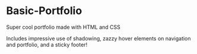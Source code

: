 # Basic-Portfolio
Super cool portfolio made with HTML and CSS

Includes impressive use of shadowing, zazzy hover elements on navigation and portfolio, and a sticky footer! 

